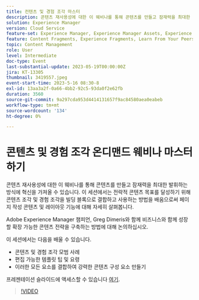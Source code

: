 ```yaml
---
title: 컨텐츠 및 경험 조각 마스터
description: 콘텐츠 재사용성에 대한 이 웨비나를 통해 콘텐츠를 만들고 잠재력을 최대한 발휘하는 방식에 혁신을 가져올 수 있습니다.
solution: Experience Manager
version: Cloud Service
feature-set: Experience Manager, Experience Manager Assets, Experience Manager Sites
feature: Content Fragments, Experience Fragments, Learn From Your Peers
topic: Content Management
role: User
level: Intermediate
doc-type: Event
last-substantial-update: 2023-05-19T00:00:00Z
jira: KT-13305
thumbnail: 3419557.jpeg
event-start-time: 2023-5-16 08:30-8
exl-id: 13aa3a2f-0a66-4bb2-92c5-93da0f2e62fb
duration: 3560
source-git-commit: 9a297cda953d4414131657f9ac84580aea0eabeb
workflow-type: tm+mt
source-wordcount: '134'
ht-degree: 0%

---
```


# 콘텐츠 및 경험 조각 온디맨드 웨비나 마스터하기

콘텐츠 재사용성에 대한 이 웨비나를 통해 콘텐츠를 만들고 잠재력을 최대한 발휘하는 방식에 혁신을 가져올 수 있습니다. 이 세션에서는 전략적 콘텐츠 목표를 달성하기 위해 콘텐츠 조각 및 경험 조각을 빌딩 블록으로 결합하고 사용하는 방법을 배움으로써 페이지 작성 콘텐츠 및 레이아웃 기능에 대해 자세히 살펴봅니다.

Adobe Experience Manager 챔피언, Greg Dimeris와 함께 비즈니스와 함께 성장할 확장 가능한 콘텐츠 전략을 구축하는 방법에 대해 논의하십시오.

이 세션에서는 다음을 배울 수 있습니다.

* 콘텐츠 및 경험 조각 모범 사례
* 편집 가능한 템플릿 팁 및 요령
* 이러한 모든 요소를 결합하여 강력한 콘텐츠 구성 요소 만들기

프레젠테이션 슬라이드에 액세스할 수 있습니다 [여기](../../assets/experience-manager/may2023/mastering-content-and-experience-fragments/AEM_Content_fragments_and_Experience_Fragments_Webinar_Session_Final.pdf).

>[!VIDEO](https://video.tv.adobe.com/v/3419557/?learn=on)
